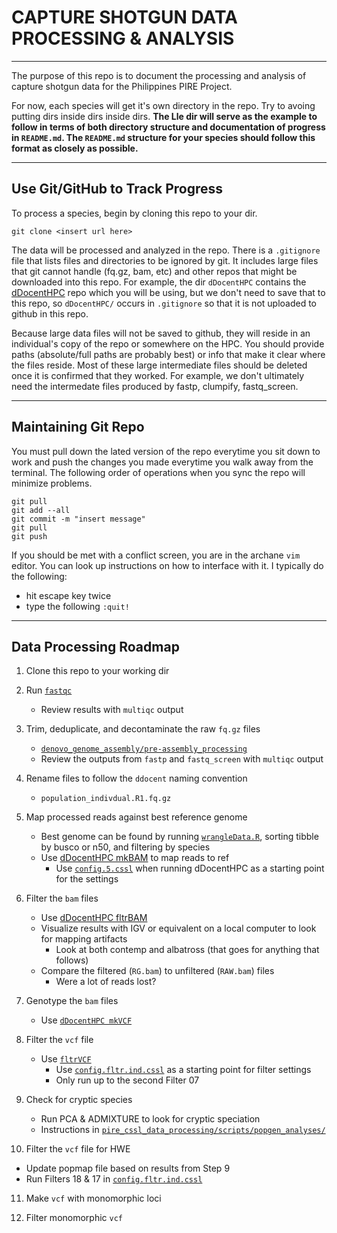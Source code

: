 # CAPTURE SHOTGUN DATA PROCESSING & ANALYSIS

---

The purpose of this repo is to document the processing and analysis of capture shotgun data for the Philippines PIRE Project. 

For now, each species will get it's own directory in the repo.  Try to avoing putting dirs inside dirs inside dirs.  **The Lle dir will serve as the example to follow in terms of both directory structure and documentation of progress in `README.md`. The `README.md` structure for your species should follow this format as closely as possible.**

---

## Use Git/GitHub to Track Progress

To process a species, begin by cloning this repo to your dir.

```
git clone <insert url here>
```

The data will be processed and analyzed in the repo.  There is a `.gitignore` file that lists files and directories to be ignored by git.  It includes large files that git cannot handle (fq.gz, bam, etc) and other repos that might be downloaded into this repo.  For example, the dir `dDocentHPC` contains the [dDocentHPC](https://github.com/cbirdlab/dDocentHPC) repo which you will be using, but we don't need to save that to this repo, so `dDocentHPC/` occurs in  `.gitignore` so that it is not uploaded to github in this repo.

Because large data files will not be saved to github, they will reside in an individual's copy of the repo or somewhere on the HPC. You should provide paths (absolute/full paths are probably best) or info that make it clear where the files reside. Most of these large intermediate files should be deleted once it is confirmed that they worked. For example, we don't ultimately need the intermedate files produced by fastp, clumpify, fastq_screen.

---

## Maintaining Git Repo

You must pull down the lated version of the repo everytime you sit down to work and push the changes you made everytime you walk away from the terminal.  The following order of operations when you sync the repo will minimize problems.

```
git pull
git add --all
git commit -m "insert message"
git pull
git push
```

If you should be met with a conflict screen, you are in the archane `vim` editor.  You can look up instructions on how to interface with it. I typically do the following:

* hit escape key twice
* type the following
  `:quit!`
  
___

## Data Processing Roadmap

1. Clone this repo to your working dir

2. Run [`fastqc`]()
    * Review results with `multiqc` output
  
3. Trim, deduplicate, and decontaminate the raw `fq.gz` files
    * [`denovo_genome_assembly/pre-assembly_processing`](https://github.com/philippinespire/denovo_genome_assembly/tree/main/pre-assembly_processing)
    * Review the outputs from `fastp` and `fastq_screen` with `multiqc` output

4. Rename files to follow the `ddocent` naming convention
   * `population_indivdual.R1.fq.gz`

5. Map processed reads against best reference genome
    * Best genome can be found by running [`wrangleData.R`](https://github.com/philippinespire/denovo_genome_assembly/tree/main/compare_assemblers), sorting tibble by busco or n50, and filtering by species 
    * Use [dDocentHPC mkBAM](https://github.com/cbirdlab/dDocentHPC) to map reads to ref
      * Use [`config.5.cssl`](https://github.com/cbirdlab/dDocentHPC/blob/master/configs/config.5.cssl) when running dDocentHPC as a starting point for the settings

6. Filter the `bam` files
    * Use [dDocentHPC fltrBAM](https://github.com/cbirdlab/dDocentHPC)
    * Visualize results with IGV or equivalent on a local computer to look for mapping artifacts
      * Look at both contemp and albatross (that goes for anything that follows)
    * Compare the filtered (`RG.bam`) to unfiltered (`RAW.bam`) files
      * Were a lot of reads lost?

7. Genotype the `bam` files
    * Use [`dDocentHPC mkVCF`](https://github.com/cbirdlab/dDocentHPC) 

8. Filter the `vcf` file
    * Use [`fltrVCF`](https://github.com/cbirdlab/fltrVCF)
      * Use [`config.fltr.ind.cssl`](https://github.com/cbirdlab/fltrVCF/blob/master/config_files/config.fltr.ind.cssl) as a starting point for filter settings
      * Only run up to the second Filter 07

9. Check for cryptic species
   * Run PCA & ADMIXTURE to look for cryptic speciation
   * Instructions in [`pire_cssl_data_processing/scripts/popgen_analyses/`](https://github.com/philippinespire/pire_cssl_data_processing/tree/main/scripts/popgen_analyses)

10. Filter the `vcf` file for HWE
   * Update popmap file based on results from Step 9
   * Run Filters 18 & 17 in [`config.fltr.ind.cssl`](https://github.com/cbirdlab/fltrVCF/blob/master/config_files/config.fltr.ind.cssl)

11. Make `vcf` with monomorphic loci

12. Filter monomorphic `vcf`
